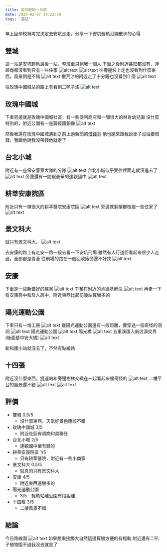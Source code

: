 ```yaml
---
title: 安坑輕軌一日遊
date: 2025-02-07 14:22:50
tags: '遊記'
---
```


早上回學校補考完決定去安坑走走，分享一下安坑輕軌沿線散步的心得

## 雙城
這一站是安坑輕軌最後一站，整班車只剩我一個人
下車之後附近甚麼都沒有，連超商都沒看到只有一些住家
![alt text](images/20250207/20250207_101525.jpg)
![alt text](images/20250207/20250207_101723.jpg)
往旁邊坡上走也沒看到什麼東西，風景倒是不錯
![alt text](images/20250207/20250207_102027.jpg)
蠻荒涼的附近走了十分鐘也沒看到什麼
![alt text](images/20250207/20250207_102329.jpg)

往玫瑰中國城站的路上有看到二叭子溪
![alt text](images/20250207/20250207_103525.jpg)

## 玫瑰中國城
下車旁邊就是玫瑰中國城社區，有一些便利商店和一間很大的林肯幼兒園
沒什麼特別的，附近公園有一座蔣經國銅像
![alt text](images/20250207/20250207_104433.jpg)

然後我還在玫瑰中國城遇到之前上過新聞的[借錢哥](https://www.youtube.com/watch?v=NFgCkhGhBJU)
他也跑來跟我說車子沒油要借錢，我跟他說我沒帶錢他就走了

## 台北小城
附近有一座保安警察大隊的分隊
![alt text](images/20250207/20250207_105223.jpg)
台北小城似乎要往裡面走就沒進去了
![alt text](images/20250207/20250207_105345.jpg)
旁邊還有一間很豪華的達觀國中
![alt text](images/20250207/20250207_105508.jpg)

## 耕莘安康院區
附近只有一棟很大的耕莘醫院安康院區
![alt text](images/20250207/20250207_110011.jpg)
旁邊就剩檳榔樹跟一些住家了
![alt text](images/20250207/20250207_105907_exported_966_1738897284156.jpg)

## 景文科大
就只有景文科大。
![alt text](images/20250207/20250207_110722.jpg)

去安康的路上有走安一路一段去看一下安坑刑場
雖然有人行道但看起來很少人走過，全部都是青苔
往刑場的路在一個回收廠旁邊不好找
![alt text](images/20250207/20250207_113158.jpg)

## 安康
下車是一些新蓋好的建案
![alt text](images/20250207/20250207_123417.jpg)
午餐在附近的[肯德基](https://maps.app.goo.gl/HGMpBsp6DJCde3Az9)解決
![alt text](images/20250207/20250207_115045.jpg)
再走一下有安康高中和及人高中，附近東西比起前幾站算蠻多的

## 陽光運動公園
下車只有一堆工廠
![alt text](images/20250207/20250207_124518.jpg)
離陽光運動公園還有一段距離，要穿過一個奇怪的涵洞
![alt text](images/20250207/20250207_125142.jpg)
陽光運動公園
![alt text](images/20250207/20250207_125541.jpg)
陽光橋
![alt text](images/20250207/20250207_125710.jpg)
五重溪匯入新店溪交界(後面是中安大橋)
![alt text](images/20250207/20250207_130915.jpg)

新和國小站就沒去了，不然有點繞路

## 十四張
附近沒什麼東西，捷運站和旁邊樹林交織在一起看起來蠻奇怪的
![alt text](images/20250207/20250207_131818.jpg)
二樓平台的風景還不錯
![alt text](images/20250207/20250207_132303.jpg)
![alt text](images/20250207/20250207_132333.jpg)

## 評價
- 雙城 0.5/5 
    - 沒什麼東西，天氣好景色應該不錯
- 玫瑰中國城 3/5 
    - 附近社區有超商和美聯社
-   台北小城 2/5 
    - 達觀國中蠻有錢的
- 耕莘安康院區 1/5 
    - 只有耕莘醫院，附近有一些小商家
- 景文科大 0.5/5 
    - 就真的只有景文科大
- 安康 4/5 
    - 附近東西還蠻多的
- 陽光運動公園 
    - 3/5 - 輕軌站離公園有段距離
- 十四張 3/5 
    - 二樓風景不錯

## 結論
今日路線圖
![alt text](images/20250207/image.png)
如果想來接觸大自然這邊算蠻方便的有輕軌
附近還有二叭子植物園不過我沒去就是了